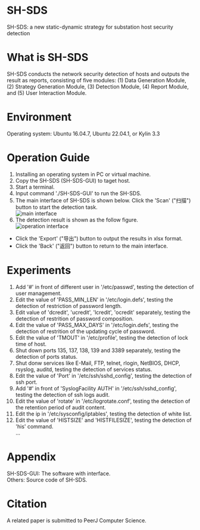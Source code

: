 SH-SDS
======
SH-SDS: a new static-dynamic strategy for substation host security detection

What is SH-SDS
==============
SH-SDS conducts the network security detection of hosts and outputs the result as reports, consisting of five modules: (1) Data Generation Module, (2) Strategy Generation Module, (3) Detection Module, (4) Report Module, and (5) User Interaction Module.

Environment
===========
Operating system: Ubuntu 16.04.7, Ubuntu 22.04.1, or Kylin 3.3

Operation Guide
==================
1. Installing an operating system in PC or virtual machine.
2. Copy the SH-SDS (SH-SDS-GUI) to taget host.
3. Start a terminal.
4. Input command './SH-SDS-GUI' to run the SH-SDS.
5. The main interface of SH-SDS is shown below. Click the 'Scan' ("扫描") button to start the detection task.  
![main interface](https://github.com/YoungD96/SH-SDS/tree/main/UI/main.jpg)
6. The detection result is shown as the follow figure.  
![operation interface](https://github.com/YoungD96/SH-SDS/tree/main/UI/operation.jpg)
* Click the 'Export' ("导出") button to output the results in xlsx format.
* Click the 'Back' ("返回") button to return to the main interface.

Experiments
==================
1. Add '#' in front of different user in '/etc/passwd', testing the detection of user management.
2. Edit the value of 'PASS_MIN_LEN' in '/etc/login.defs', testing the detection of restriction of password length.
3. Edit value of 'dcredit', 'ucredit', 'lcredit', 'ocredit' separately, testing the detection of restrition of password composition.
4. Edit the value of 'PASS_MAX_DAYS' in '/etc/login.defs', testing the detection of restrition of the updating cycle of password.
5. Edit the value of 'TMOUT' in '/etc/profile', testing the detection of lock time of host.
6. Shut down ports 135, 137, 138, 139 and 3389 separately, testing the detection of ports status.
7. Shut donw services like E-Mail, FTP, telnet, rlogin, NetBIOS, DHCP, rsyslog, auditd, testing the detection of services status.
8. Edit the value of 'Port' in '/etc/ssh/sshd_config', testing the detection of ssh port.
9. Add '#' in front of 'SyslogFacility AUTH' in '/etc/ssh/sshd_config', testing the detection of ssh logs audit.
10. Edit the value of 'rotate' in '/etc/logrotate.conf', testing the detection of the retention period of audit content.
11. Edit the ip in '/etc/sysconfig/iptables', testing the detection of white list.
12. Edit the value of 'HISTSIZE' and 'HISTFILESIZE', testing the detection of 'his' command.  
...

Appendix
==========
SH-SDS-GUI: The software with interface.  
Others: Source code of SH-SDS.

Citation
========
A related paper is submitted to PeerJ Computer Science.
